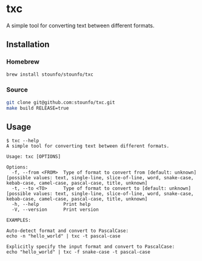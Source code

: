 # txc

A simple tool for converting text between different formats.

## Installation

### Homebrew

```bash
brew install stounfo/stounfo/txc
```

### Source

```bash
git clone git@github.com:stounfo/txc.git
make build RELEASE=true
```

## Usage

```
$ txc --help
A simple tool for converting text between different formats.

Usage: txc [OPTIONS]

Options:
  -f, --from <FROM>  Type of format to convert from [default: unknown] [possible values: text, single-line, slice-of-line, word, snake-case, kebab-case, camel-case, pascal-case, title, unknown]
  -t, --to <TO>      Type of format to convert to [default: unknown] [possible values: text, single-line, slice-of-line, word, snake-case, kebab-case, camel-case, pascal-case, title, unknown]
  -h, --help         Print help
  -V, --version      Print version

EXAMPLES:

Auto-detect format and convert to PascalCase:
echo -n "hello_world" | txc -t pascal-case

Explicitly specify the input format and convert to PascalCase:
echo "hello_world" | txc -f snake-case -t pascal-case
```
